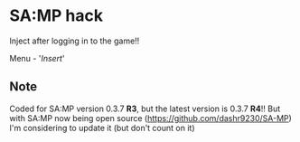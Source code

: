# SA:MP hack
Inject after logging in to the game!!

Menu - '_Insert_'

## Note
Coded for SA:MP version 0.3.7 **R3**, but the latest version is 0.3.7 **R4**!!
But with SA:MP now being open source (https://github.com/dashr9230/SA-MP) I'm considering to update it (but don't count on it)
